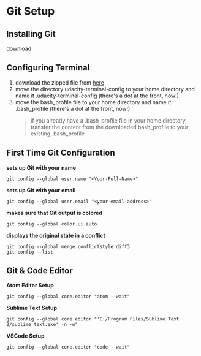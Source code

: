 # Git Setup
## Installing Git
[download](https://git-scm.com/downloads)
## Configuring Terminal
1. download the zipped file from [here](https://github.com/ahmedfouadlagha/Setup/blob/main/ud123-udacity-terminal-config.zip)
2. move the directory udacity-terminal-config to your home directory and name it .udacity-terminal-config (there's a dot at the front, now!)
3. move the bash_profile file to your home directory and name it .bash_profile (there's a dot at the front, now!)
    > if you already have a .bash_profile file in your home directory, transfer the content from the downloaded bash_profile to your existing .bash_profile

## First Time Git Configuration

**sets up Git with your name**
    
    git config --global user.name "<Your-Full-Name>"

**sets up Git with your email**
    
    git config --global user.email "<your-email-address>"

**makes sure that Git output is colored**
    
    git config --global color.ui auto

**displays the original state in a conflict**
    
    git config --global merge.conflictstyle diff3
    git config --list

## Git & Code Editor
**Atom Editor Setup**
    
    git config --global core.editor "atom --wait"
    
**Sublime Text Setup**
    
    git config --global core.editor "'C:/Program Files/Sublime Text 2/sublime_text.exe' -n -w"
    
**VSCode Setup**

    git config --global core.editor "code --wait"
